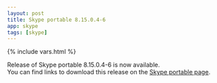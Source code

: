 ```yaml
---
layout: post
title: Skype portable 8.15.0.4-6
app: skype
tags: [skype]
---
```

{% include vars.html %}

Release of Skype portable 8.15.0.4-6 is now available.<br />
You can find links to download this release on the [Skype portable page](/app/skype-portable).